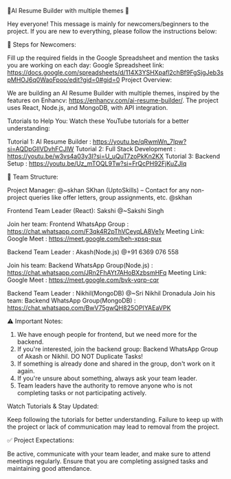 🚨AI Resume Builder with multiple themes 🚨

Hey everyone! This message is mainly for newcomers/beginners to the project. If you are new to everything, please follow the instructions below:

📝 Steps for Newcomers:

Fill up the required fields in the Google Spreadsheet and mention the tasks you are working on each day:
Google Spreadsheet link: https://docs.google.com/spreadsheets/d/114X3YSHXpafl2chBf9FgSjgJeb3spMHOJ6q0WaoFpoo/edit?gid=0#gid=0
Project Overview:

We are building an AI Resume Builder with multiple themes, inspired by the features on Enhancv: https://enhancv.com/ai-resume-builder/.
The project uses React, Node.js, and MongoDB, with API integration.

Tutorials to Help You:
Watch these YouTube tutorials for a better understanding:

Tutorial 1: AI Resume Builder : https://youtu.be/qRwmWn_7Ipw?si=AQDpGIlVDvhFCJlW
Tutorial 2: Full Stack Development : https://youtu.be/w3vs4a03y3I?si=U_uQuT7zoPkKn2KX
Tutorial 3: Backend Setup : https://youtu.be/Uz_mTOQL9Tw?si=FrQcPH92FjKuZJIq

👥 Team Structure:

Project Manager: @~skhan SKhan (UptoSkills) – Contact for any non-project queries like offer letters, group assignments, etc. @skhan

Frontend Team Leader (React): Sakshi @~Sakshi Singh 

Join her team: Frontend WhatsApp Group : https://chat.whatsapp.com/F3qk4R2pThVCeyqLA8Ve1y
Meeting Link: Google Meet : https://meet.google.com/beh-xpsq-pux

Backend Team Leader : Akash(Node.js) @+91 6369 076 558 

Join his team: Backend WhatsApp Group(Node.js) : https://chat.whatsapp.com/JRn2FhAYt7AHoBXzbsmHFq
Meeting Link: Google Meet : https://meet.google.com/bvk-vqrp-cqr

Backend Team Leader : Nikhil(MongoDB) @~Sri Nikhil Dronadula 
Join his team: Backend WhatsApp Group(MongoDB) : https://chat.whatsapp.com/BwV75gwQH825OPIYAEaVPK 

⚠ Important Notes:

1. We have enough people for frontend, but we need more for the backend.
2. If you're interested, join the backend group: Backend WhatsApp Group of Akash or Nikhil.
DO NOT Duplicate Tasks!
2. If something is already done and shared in the group, don't work on it again.
4. If you're unsure about something, always ask your team leader.
5. Team leaders have the authority to remove anyone who is not completing tasks or not participating actively.

Watch Tutorials & Stay Updated:

Keep following the tutorials for better understanding.
Failure to keep up with the project or lack of communication may lead to removal from the project.

✅ Project Expectations:

Be active, communicate with your team leader, and make sure to attend meetings regularly.
Ensure that you are completing assigned tasks and maintaining good attendance.
